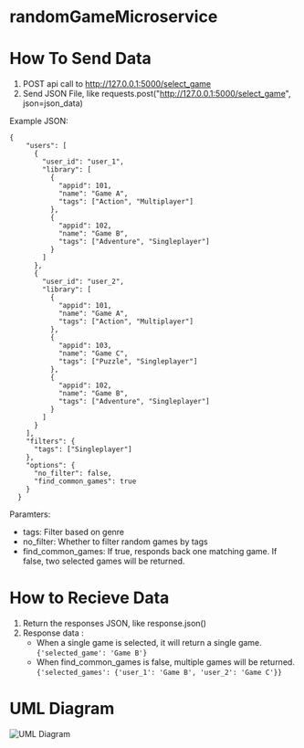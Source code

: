 # randomGameMicroservice

# How To Send Data

1. POST api call to http://127.0.0.1:5000/select_game
2. Send JSON File, like requests.post("http://127.0.0.1:5000/select_game", json=json_data)

Example JSON:
```
{
    "users": [
      {
        "user_id": "user_1",
        "library": [
          {
            "appid": 101,
            "name": "Game A",
            "tags": ["Action", "Multiplayer"]
          },
          {
            "appid": 102,
            "name": "Game B",
            "tags": ["Adventure", "Singleplayer"]
          }
        ]
      },
      {
        "user_id": "user_2",
        "library": [
          {
            "appid": 101,
            "name": "Game A",
            "tags": ["Action", "Multiplayer"]
          },
          {
            "appid": 103,
            "name": "Game C",
            "tags": ["Puzzle", "Singleplayer"]
          },
          {
            "appid": 102,
            "name": "Game B",
            "tags": ["Adventure", "Singleplayer"]
          }
        ]
      }
    ],
    "filters": {
      "tags": ["Singleplayer"]
    },
    "options": {
      "no_filter": false,
      "find_common_games": true
    }
  }
```

Paramters:
* tags: Filter based on genre
* no_filter: Whether to filter random games by tags
* find_common_games: If true, responds back one matching game. If false, two selected games will be returned. 


# How to Recieve Data

1. Return the responses JSON, like response.json()
2. Response data : 
	* When a single game is selected, it will return a single game.
	```{'selected_game': 'Game B'}```
	* When find_common_games is false, multiple games will be returned.
	```{'selected_games': {'user_1': 'Game B', 'user_2': 'Game C'}}```
	
# UML Diagram

![UML Diagram](https://github.com/Mrepp/randomGameMicroservice/uml.png)
